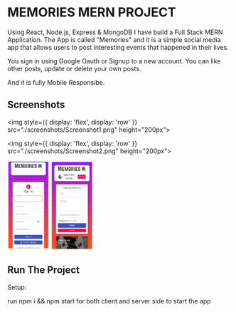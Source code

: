 
# MEMORIES MERN PROJECT
Using React, Node.js, Express & MongoDB I have build a Full Stack MERN Application. The App is called "Memories" and it is a simple social media app that allows users to post interesting events that happened in their lives.

You sign in using Google Oauth or Signup to a new account. You can like other posts, update or delete your own posts.


And it is fully Mobile Responsibe.




## Screenshots

<img style={{ display: 'flex', display: 'row' }} src="./screenshots/Screenshot1.png" height="200px">

<img style={{ display: 'flex', display: 'row' }} src="./screenshots/Screenshot2.png" height="200px">

<img src="./screenshots/Screenshot3.png" height="200px">

<img src="./screenshots/Screenshot4.png" height="200px">



## Run The Project

Setup:

run npm i && npm start for both client and server side to start the app

